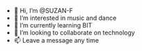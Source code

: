 - 👋 Hi, I’m @SUZAN-F
- 👀 I’m interested in music and dance 
- 🌱 I’m currently learning BIT
- 💞️ I’m looking to collaborate on technology
- 📫 Leave a message any time

<!---
SUZAN-F/SUZAN-F is a ✨ special ✨ repository because its `README.md` (this file) appears on your GitHub profile.
You can click the Preview link to take a look at your changes.
--->
